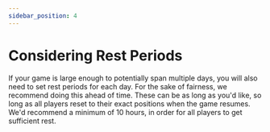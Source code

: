```yaml
---
sidebar_position: 4
---
```


# Considering Rest Periods

If your game is large enough to potentially span multiple days, you will also need to set rest periods for each day. For the sake of fairness, we recommend doing this ahead of time. These can be as long as you'd like, so long as all players reset to their exact positions when the game resumes. We'd recommend a minimum of 10 hours, in order for all players to get sufficient rest.
